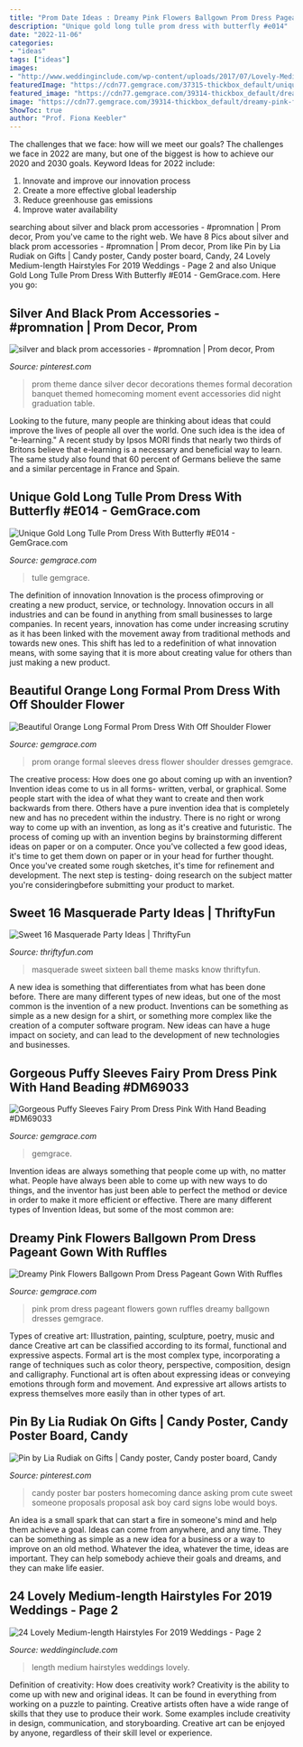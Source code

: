```yaml
---
title: "Prom Date Ideas : Dreamy Pink Flowers Ballgown Prom Dress Pageant Gown With Ruffles"
description: "Unique gold long tulle prom dress with butterfly #e014"
date: "2022-11-06"
categories:
- "ideas"
tags: ["ideas"]
images:
- "http://www.weddinginclude.com/wp-content/uploads/2017/07/Lovely-Medium-Length-Hairstyles.jpg"
featuredImage: "https://cdn77.gemgrace.com/37315-thickbox_default/unique-gold-long-tulle-prom-dress-with-butterfly.jpg"
featured_image: "https://cdn77.gemgrace.com/39314-thickbox_default/dreamy-pink-flowers-ballgown-prom-dress-pageant-gown-with-ruffles.jpg"
image: "https://cdn77.gemgrace.com/39314-thickbox_default/dreamy-pink-flowers-ballgown-prom-dress-pageant-gown-with-ruffles.jpg"
ShowToc: true
author: "Prof. Fiona Keebler"
---
```



The challenges that we face: how will we meet our goals?
The challenges we face in 2022 are many, but one of the biggest is how to achieve our 2020 and 2030 goals. Keyword Ideas for 2022 include: 
1. Innovate and improve our innovation process 
2. Create a more effective global leadership 
3. Reduce greenhouse gas emissions 
4. Improve water availability 

	

		
searching about silver and black prom accessories - #promnation | Prom decor, Prom you've came to the right web. We have 8 Pics about silver and black prom accessories - #promnation | Prom decor, Prom like Pin by Lia Rudiak on Gifts | Candy poster, Candy poster board, Candy, 24 Lovely Medium-length Hairstyles For 2019 Weddings - Page 2 and also Unique Gold Long Tulle Prom Dress With Butterfly #E014 - GemGrace.com. Here you go:
		
    
## Silver And Black Prom Accessories - #promnation | Prom Decor, Prom

<img loading=lazy src="https://i.pinimg.com/736x/53/37/b6/5337b60c3fa9b198ce3e8a68b8dd7361--banquet-ideas-event-ideas.jpg" onerror="this.onerror=null;this.src='https://tse1.mm.bing.net/th?id=OIP.T6HzgKIcuv0s_xbzDAH2iwHaFj&amp;pid=15.1';" alt="silver and black prom accessories - #promnation | Prom decor, Prom">

_Source: pinterest.com_

>prom theme dance silver decor decorations themes formal decoration banquet themed homecoming moment event accessories did night graduation table. 

	

Looking to the future, many people are thinking about ideas that could improve the lives of people all over the world. One such idea is the idea of "e-learning." A recent study by Ipsos MORI finds that nearly two thirds of Britons believe that e-learning is a necessary and beneficial way to learn. The same study also found that 60 percent of Germans believe the same and a similar percentage in France and Spain. 

    
## Unique Gold Long Tulle Prom Dress With Butterfly #E014 - GemGrace.com

<img loading=lazy src="https://cdn77.gemgrace.com/37315-thickbox_default/unique-gold-long-tulle-prom-dress-with-butterfly.jpg" onerror="this.onerror=null;this.src='https://tse4.mm.bing.net/th?id=OIP.szEHeaR9ZAxPtr1eWb4ScQHaJH&amp;pid=15.1';" alt="Unique Gold Long Tulle Prom Dress With Butterfly #E014 - GemGrace.com">

_Source: gemgrace.com_

>tulle gemgrace. 

	

The definition of innovation
Innovation is the process ofimproving or creating a new product, service, or technology. Innovation occurs in all industries and can be found in anything from small businesses to large companies. In recent years, innovation has come under increasing scrutiny as it has been linked with the movement away from traditional methods and towards new ones. This shift has led to a redefinition of what innovation means, with some saying that it is more about creating value for others than just making a new product.

    
## Beautiful Orange Long Formal Prom Dress With Off Shoulder Flower

<img loading=lazy src="https://cdn77.gemgrace.com/34679-thickbox_default/beautiful-orange-long-formal-prom-dress-with-off-shoulder-flower-sleeves.jpg" onerror="this.onerror=null;this.src='https://tse1.mm.bing.net/th?id=OIP.CjYjQ4Kk-Hp5ngYlwJltWQHaJH&amp;pid=15.1';" alt="Beautiful Orange Long Formal Prom Dress With Off Shoulder Flower">

_Source: gemgrace.com_

>prom orange formal sleeves dress flower shoulder dresses gemgrace. 

	

The creative process: How does one go about coming up with an invention?
Invention ideas come to us in all forms- written, verbal, or graphical. Some people start with the idea of what they want to create and then work backwards from there. Others have a pure invention idea that is completely new and has no precedent within the industry. There is no right or wrong way to come up with an invention, as long as it's creative and futuristic. The process of coming up with an invention begins by brainstorming different ideas on paper or on a computer. Once you've collected a few good ideas, it's time to get them down on paper or in your head for further thought. Once you've created some rough sketches, it's time for refinement and development. The next step is testing- doing research on the subject matter you're consideringbefore submitting your product to market.

    
## Sweet 16 Masquerade Party Ideas | ThriftyFun

<img loading=lazy src="https://img.thrfun.com/img/130/907/sweet_16_masquerade_party_ideas_x7.jpg" onerror="this.onerror=null;this.src='https://tse1.mm.bing.net/th?id=OIP.fQ-rS7LyN4sicVMTmr4IagHaF6&amp;pid=15.1';" alt="Sweet 16 Masquerade Party Ideas | ThriftyFun">

_Source: thriftyfun.com_

>masquerade sweet sixteen ball theme masks know thriftyfun. 

	

A new idea is something that differentiates from what has been done before. There are many different types of new ideas, but one of the most common is the invention of a new product. Inventions can be something as simple as a new design for a shirt, or something more complex like the creation of a computer software program. New ideas can have a huge impact on society, and can lead to the development of new technologies and businesses.

    
## Gorgeous Puffy Sleeves Fairy Prom Dress Pink With Hand Beading #DM69033

<img loading=lazy src="https://cdn77.gemgrace.com/38762-thickbox_default/gorgeous-puffy-sleeves-fairy-prom-dress-pink-with-hand-beading.jpg" onerror="this.onerror=null;this.src='https://tse4.mm.bing.net/th?id=OIP.Kgl0MR9RWM3fc_x-GMzp2gHaJH&amp;pid=15.1';" alt="Gorgeous Puffy Sleeves Fairy Prom Dress Pink With Hand Beading #DM69033">

_Source: gemgrace.com_

>gemgrace. 

	

Invention ideas are always something that people come up with, no matter what. People have always been able to come up with new ways to do things, and the inventor has just been able to perfect the method or device in order to make it more efficient or effective. There are many different types of Invention Ideas, but some of the most common are:

    
## Dreamy Pink Flowers Ballgown Prom Dress Pageant Gown With Ruffles

<img loading=lazy src="https://cdn77.gemgrace.com/39314-thickbox_default/dreamy-pink-flowers-ballgown-prom-dress-pageant-gown-with-ruffles.jpg" onerror="this.onerror=null;this.src='https://tse2.mm.bing.net/th?id=OIP.pdvVcehX2InvCcxZ7L_tVwHaJH&amp;pid=15.1';" alt="Dreamy Pink Flowers Ballgown Prom Dress Pageant Gown With Ruffles">

_Source: gemgrace.com_

>pink prom dress pageant flowers gown ruffles dreamy ballgown dresses gemgrace. 

	

Types of creative art: Illustration, painting, sculpture, poetry, music and dance
Creative art can be classified according to its formal, functional and expressive aspects. Formal art is the most complex type, incorporating a range of techniques such as color theory, perspective, composition, design and calligraphy. Functional art is often about expressing ideas or conveying emotions through form and movement. And expressive art allows artists to express themselves more easily than in other types of art.

    
## Pin By Lia Rudiak On Gifts | Candy Poster, Candy Poster Board, Candy

<img loading=lazy src="https://i.pinimg.com/736x/c5/42/57/c54257739c6c8261ffefc7de17f98d0e--dance-posters-homecoming-ideas.jpg" onerror="this.onerror=null;this.src='https://tse3.mm.bing.net/th?id=OIP.gcKnlnvrLx2B4AFz5QMriwHaJ3&amp;pid=15.1';" alt="Pin by Lia Rudiak on Gifts | Candy poster, Candy poster board, Candy">

_Source: pinterest.com_

>candy poster bar posters homecoming dance asking prom cute sweet someone proposals proposal ask boy card signs lobe would boys. 

	

An idea is a small spark that can start a fire in someone's mind and help them achieve a goal. Ideas can come from anywhere, and any time. They can be something as simple as a new idea for a business or a way to improve on an old method. Whatever the idea, whatever the time, ideas are important. They can help somebody achieve their goals and dreams, and they can make life easier.

    
## 24 Lovely Medium-length Hairstyles For 2019 Weddings - Page 2

<img loading=lazy src="http://www.weddinginclude.com/wp-content/uploads/2017/07/Lovely-Medium-Length-Hairstyles.jpg" onerror="this.onerror=null;this.src='https://tse2.mm.bing.net/th?id=OIP.mor84oDIEBfbtsHtKaiSLwHaLG&amp;pid=15.1';" alt="24 Lovely Medium-length Hairstyles For 2019 Weddings - Page 2">

_Source: weddinginclude.com_

>length medium hairstyles weddings lovely. 

	

Definition of creativity: How does creativity work?
Creativity is the ability to come up with new and original ideas. It can be found in everything from working on a puzzle to painting. Creative artists often have a wide range of skills that they use to produce their work. Some examples include creativity in design, communication, and storyboarding. Creative art can be enjoyed by anyone, regardless of their skill level or experience.

